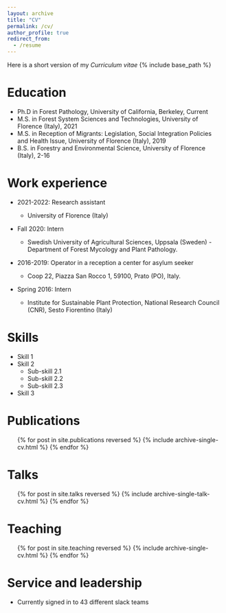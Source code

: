 ```yaml
---
layout: archive
title: "CV"
permalink: /cv/
author_profile: true
redirect_from:
  - /resume
---
```


Here is a short version of my _Curriculum vitae_
{% include base_path %}

Education
======
* Ph.D in Forest Pathology, University of California, Berkeley, Current
* M.S. in Forest System Sciences and Technologies, University of Florence (Italy), 2021
* M.S. in Reception of Migrants: Legislation, Social Integration Policies and Health Issue, University of Florence (Italy), 2019 
* B.S. in Forestry and Environmental Science, University of Florence (Italy), 2-16

Work experience
======
* 2021-2022: Research assistant
  * University of Florence (Italy)
 
* Fall 2020: Intern 
  * Swedish University of Agricultural Sciences, Uppsala (Sweden) -  Department of Forest Mycology and Plant Pathology.

* 2016-2019: Operator in a reception a center for asylum seeker
  * Coop 22, Piazza San Rocco 1, 59100, Prato (PO), Italy.

* Spring 2016: Intern
  * Institute for Sustainable Plant Protection, National Research Council (CNR), Sesto Fiorentino (Italy)
  
Skills
======
* Skill 1
* Skill 2
  * Sub-skill 2.1
  * Sub-skill 2.2
  * Sub-skill 2.3
* Skill 3

Publications
======
  <ul>{% for post in site.publications reversed %}
    {% include archive-single-cv.html %}
  {% endfor %}</ul>
  
Talks
======
  <ul>{% for post in site.talks reversed %}
    {% include archive-single-talk-cv.html  %}
  {% endfor %}</ul>
  
Teaching
======
  <ul>{% for post in site.teaching reversed %}
    {% include archive-single-cv.html %}
  {% endfor %}</ul>
  
Service and leadership
======
* Currently signed in to 43 different slack teams
